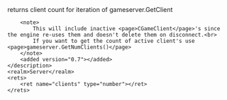 <function name="GetClientCount" parent="gameserver" type="libraryfunc">
	<description>
		returns client count for iteration of <page>gameserver.GetClient</page><br>

		<note>
			This will include inactive <page>CGameClient</page>'s since the engine re-uses them and doesn't delete them on disconnect.<br>
			If you want to get the count of active client's use <page>gameserver.GetNumClients()</page>
		</note>
		<added version="0.7"></added>
	</description>
	<realm>Server</realm>
	<rets>
		<ret name="clients" type="number"></ret>
	</rets>
</function>